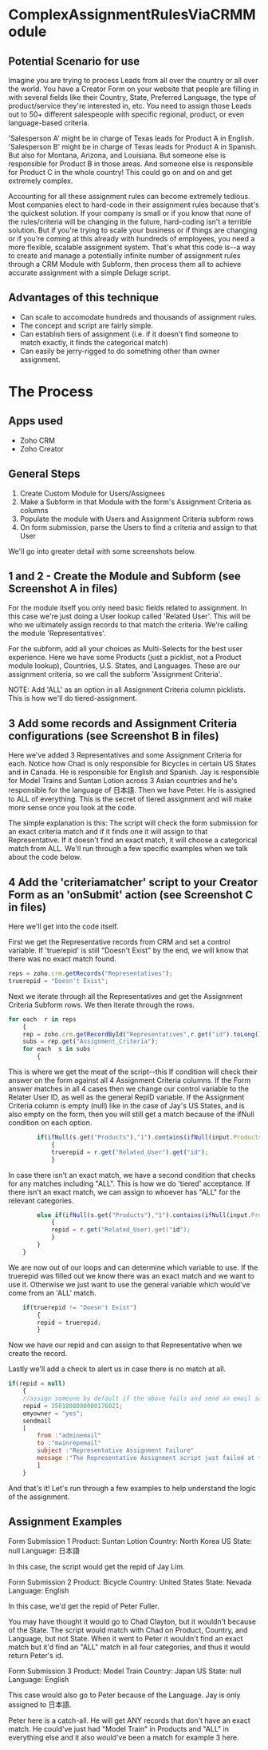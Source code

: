# ComplexAssignmentRulesViaCRMModule

## Potential Scenario for use

Imagine you are trying to process Leads from all over the country or all over the world. You have a Creator Form on your website that people are filling in with several fields like their Country, State, Preferred Language, the type of product/service they're interested in, etc. You need to assign those Leads out to 50+ different salespeople with specific regional, product, or even language-based criteria. 

'Salesperson A' might be in charge of Texas leads for Product A in English. 'Salesperson B' might be in charge of Texas leads for Product A in Spanish. But also for Montana, Arizona, and Louisiana. But someone else is responsible for Product B in those areas. And someone else is responsible for Product C in the whole country! This could go on and on and get extremely complex.

Accounting for all these assignment rules can become extremely tedious. Most companies elect to hard-code in their assignment rules because that's the quickest solution. If your company is small or if you know that none of the rules/criteria will be changing in the future, hard-coding isn't a terrible solution. But if you're trying to scale your business or if things are changing or if you're coming at this already with hundreds of employees, you need a more flexible, scalable assignment system. That's what this code is--a way to create and manage a potentially infinite number of assignment rules through a CRM Module with Subform, then process them all to achieve accurate assignment with a simple Deluge script.

## Advantages of this technique

- Can scale to accomodate hundreds and thousands of assignment rules.
- The concept and script are fairly simple.
- Can establish tiers of assignment (i.e. if it doesn't find someone to match exactly, it finds the categorical match)
- Can easily be jerry-rigged to do something other than owner assignment.

# The Process

## Apps used
- Zoho CRM
- Zoho Creator

## General Steps
1. Create Custom Module for Users/Assignees
2. Make a Subform in that Module with the form's Assignment Criteria as columns
3. Populate the module with Users and Assignment Criteria subform rows
4. On form submission, parse the Users to find a criteria and assign to that User

We'll go into greater detail with some screenshots below.

## 1 and 2 - Create the Module and Subform (see Screenshot A in files)

For the module itself you only need basic fields related to assignment. In this case we're just doing a User lookup called 'Related User'. This will be who we ultimately assign records to that match the criteria. We're calling the module 'Representatives'.

For the subform, add all your choices as Multi-Selects for the best user experience. Here we have some Products (just a picklist, not a Product module lookup), Countries, U.S. States, and Languages. These are our assignment criteria, so we call the subform 'Assignment Criteria'.

NOTE: Add 'ALL' as an option in all Assignment Criteria column picklists. This is how we'll do tiered-assignment.

## 3 Add some records and Assignment Criteria configurations (see Screenshot B in files)

Here we've added 3 Representatives and some Assignment Criteria for each. Notice how Chad is only responsible for Bicycles in certain US States and in Canada. He is responsible for English and Spanish. Jay is responsible for Model Trains and Suntan Lotion across 3 Asian countries and he's responsible for the language of 日本語. Then we have Peter. He is assigned to ALL of everything. This is the secret of tiered assignment and will make more sense once you look at the code.

The simple explanation is this: The script will check the form submission for an exact criteria match and if it finds one it will assign to that Representative. If it doesn't find an exact match, it will choose a categorical match from ALL. We'll run through a few specific examples when we talk about the code below.

## 4 Add the 'criteriamatcher' script to your Creator Form as an 'onSubmit' action (see Screenshot C in files)

Here we'll get into the code itself.

First we get the Representative records from CRM and set a control variable. If 'truerepid' is still "Doesn't Exist" by the end, we will know that there was no exact match found.

```javascript
reps = zoho.crm.getRecords("Representatives");
truerepid = "Doesn't Exist";
```
Next we iterate through all the Representatives and get the Assignment Criteria Subform rows. We then iterate through the rows.
```javascript
for each  r in reps
	{
	rep = zoho.crm.getRecordById("Representatives",r.get("id").toLong());
	subs = rep.get("Assignment_Criteria");
	for each  s in subs
		{
```
This is where we get the meat of the script--this If condition will check their answer on the form against all 4 Assignment Criteria columns. If the Form answer matches in all 4 cases then we change our control variable to the Relater User ID, as well as the general RepID variable. If the Assignment Criteria column is empty (null) like in the case of Jay's US States, and is also empty on the form, then you will still get a match because of the ifNull condition on each option.
```javascript
		if(ifNull(s.get("Products"),"1").contains(ifNull(input.Products,"1")) && ifNull(s.get("Country"),"2").contains(ifNull(input.Country,"2")) && ifNull(s.get("State"),"3").contains(ifNull(input.State,"3")) && ifNull(s.get("Language"),"4").contains(ifNull(input.Language,"4")))
			{
			truerepid = r.get("Related_User").get("id");
			}
```
In case there isn't an exact match, we have a second condition that checks for any matches including "ALL". This is how we do 'tiered' acceptance. If there isn't an exact match, we can assign to whoever has "ALL" for the relevant categories.
```javascript
		else if(ifNull(s.get("Products"),"1").contains(ifNull(input.Products,"1")) || s.get("Products") = "ALL" && ifNull(s.get("Country"),"2").contains(ifNull(input.Country,"2")) || s.get("Country") = "ALL" && ifNull(s.get("State"),"3").contains(ifNull(input.State,"3")) || s.get("State") = "ALL" && ifNull(s.get("Language"),"4").contains(ifNull(input.Language,"4")) || s.get("Language") = "ALL")
			{
			repid = r.get("Related_User).get("id");
			}
		}
	}
```
We are now out of our loops and can determine which variable to use. If the truerepid was filled out we know there was an exact match and we want to use it. Otherwise we just want to use the general variable which would've come from an 'ALL' match.
```javascript	
	if(truerepid != "Doesn't Exist")
		{
		repid = truerepid;
		}
```
Now we have our repid and can assign to that Representative when we create the record. 

Lastly we'll add a check to alert us in case there is no match at all.
```javascript
if(repid = null)
	{
	//assign someone by default if the above fails and send an email saying it failed
	repid = 3501808000000176021;
	emyowner = "yes";
	sendmail
	[
		from :"adminemail"
		to :"mainrepemail"
		subject :"Representative Assignment Failure"
		message :"The Representative Assignment script just failed at this precise time: " + zoho.currenttime + " for the following combo of 			  Product, Country, State, and Language. " + input.Products + ", " + input.Country + ", " + input.State + ", " + input.Language + "."
		]
	}
```
And that's it! Let's run through a few examples to help understand the logic of the assignment.

## Assignment Examples

Form Submission 1
Product: Suntan Lotion
Country: North Korea
US State: null
Language: 日本語

In this case, the script would get the repid of Jay Lim.

Form Submission 2
Product: Bicycle
Country: United States
State: Nevada
Language: English

In this case, we'd get the repid of Peter Fuller.

You may have thought it would go to Chad Clayton, but it wouldn't because of the State. The script would match with Chad on Product, Country, and Language, but not State. When it went to Peter it wouldn't find an exact match but it'd find an "ALL" match in all four categories, and thus it would return Peter's id.

Form Submission 3
Product: Model Train
Country: Japan
US State: null
Language: English

This case would also go to Peter because of the Language. Jay is only assigned to 日本語.

Peter here is a catch-all. He will get ANY records that don't have an exact match. He could've just had "Model Train" in Products and "ALL" in everything else and it also would've been a match for example 3 here.
